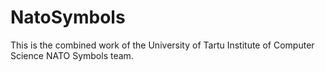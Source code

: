 # NatoSymbols

This is the combined work of the University of Tartu Institute of Computer Science NATO Symbols team.
